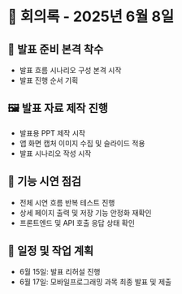 # 📅 회의록 - 2025년 6월 8일

## 🎤 발표 준비 본격 착수

- 발표 흐름 시나리오 구성 본격 시작
- 발표 진행 순서 기획


## 🖼 발표 자료 제작 진행

- 발표용 PPT 제작 시작
- 앱 화면 캡처 이미지 수집 및 슬라이드 적용
- 발표 시나리오 작성 시작


## 🧪 기능 시연 점검

- 전체 시연 흐름 반복 테스트 진행
- 상세 페이지 출력 및 저장 기능 안정화 재확인
- 프론트엔드 및 API 호출 응답 상태 확인


## 📝 일정 및 작업 계획

- 6월 15일: 발표 리허설 진행
- 6월 17일: 모바일프로그래밍 과목 최종 발표 및 제출
